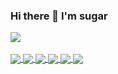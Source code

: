 ### Hi there 👋 I'm sugar

<a href="https://github.com/anuraghazra/github-readme-stats" target="_blank">
  <img align="center" name="ATQQ's github stats" src="https://github-readme-stats.vercel.app/api?username=atqq&show_icons=true" />
</a>


<br/>
<br/>
<a href="https://github.com/atqq/sugar-blog">
  <img align="center" src="https://github-readme-stats.anuraghazra1.vercel.app/api/pin/?username=atqq&repo=sugar-blog" />
</a>

<a href="https://github.com/atqq/node-server">
  <img align="center" src="https://github-readme-stats.anuraghazra1.vercel.app/api/pin/?username=atqq&repo=node-server" />
</a>

<a href="https://github.com/atqq/flash-wolves">
  <img align="center" src="https://github-readme-stats.anuraghazra1.vercel.app/api/pin/?username=atqq&repo=flash-wolves" />
</a>

<a href="https://github.com/atqq/vite-vue3-template">
  <img align="center" src="https://github-readme-stats.anuraghazra1.vercel.app/api/pin/?username=atqq&repo=vite-vue3-template" />
</a>

<a href="https://github.com/atqq/uni-app-template">
  <img align="center" src="https://github-readme-stats.anuraghazra1.vercel.app/api/pin/?username=atqq&repo=uni-app-template" />
</a>

<a href="https://github.com/atqq/uni-vue3-ts-template">
  <img align="center" src="https://github-readme-stats.anuraghazra1.vercel.app/api/pin/?username=atqq&repo=uni-vue3-ts-template" />
</a>
